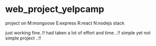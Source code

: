 # web_project_yelpcamp
project on M:mongoose E:express R:react N:nodejs stack

just working fine..!!
had taken a lot of effort and time ..!!
simple yet not simple project ..!!
